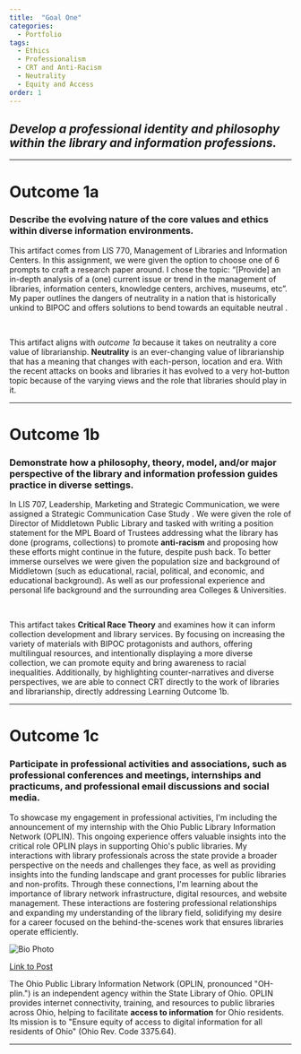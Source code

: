 ```yaml
---
title:  "Goal One"
categories:
  - Portfolio
tags:
  - Ethics
  - Professionalism
  - CRT and Anti-Racism
  - Neutrality
  - Equity and Access
order: 1
---
```

<link href="{{ 'assets/css/dflip.min.css' | absolute_url }}" rel="stylesheet" type="text/css">
<link href="{{ 'assets/css/themify-icons.min.css' | absolute_url }}" rel="stylesheet" type="text/css">

## *Develop a professional identity and philosophy within the library and information professions.*


---
# Outcome 1a
### Describe the evolving nature of the core values and ethics within diverse information environments.
This artifact comes from LIS 770, Management of Libraries and Information Centers. In this assignment, we were given the option to choose one of 6 prompts to craft a research paper around. I chose the topic: “[Provide] an in-depth analysis of a (one) current issue or trend in the management of libraries, information centers, knowledge centers, archives, museums, etc”. My paper outlines the dangers of neutrality in a nation that is historically unkind to BIPOC and offers solutions to bend towards an equitable neutral .

<div class="container">
    <div class="row">
        <div class="col-xs-12">
            <div id="flipbook" class="_df_book" height="500" webgl="true"
                backgroundcolor="#0f477e"
                source="{{ 'assets/pdf/LIS 707 - Ridley FP.pdf' | absolute_url }}">
            </div>
        </div>
    </div>
</div>  <br>

This artifact aligns with *outcome 1a* because it takes on neutrality a core value of librarianship. **Neutrality**  is an ever-changing value of librarianship that has a meaning that changes with each-person, location and era. With the recent attacks on books and libraries it has evolved to a very hot-button topic because of the varying views and the role that libraries should play in it.

---
# Outcome 1b
### Demonstrate how a philosophy, theory, model, and/or major perspective of the library and information profession guides practice in diverse settings.

In LIS 707, Leadership, Marketing and Strategic Communication, we were assigned a Strategic Communication Case Study . We were given the role of Director of Middletown Public Library and tasked with writing a position statement for the MPL Board of Trustees addressing what the library has done (programs, collections) to promote **anti-racism** and proposing how these efforts might continue in the future, despite push back. To better immerse ourselves we were given the population size and background of Middletown (such as educational, racial, political,  and economic, and educational background). As well as our professional experience and personal life background and the surrounding area Colleges & Universities. 
<div class="container">
    <div class="row">
        <div class="col-xs-12">
            <div id="flipbook" class="_df_book" height="500" webgl="true"
                backgroundcolor="#0f477e"
                source="{{ 'assets/pdf/Artifact2-LIS707-CaseStudy1.pdf' | absolute_url }}">
            </div>
        </div>
    </div>
</div>  <br>

This artifact takes **Critical Race Theory** and examines how it can inform collection development and library services. By focusing on increasing the variety of materials with BIPOC protagonists and authors, offering multilingual resources, and intentionally displaying a more diverse collection, we can promote equity and bring awareness to racial inequalities. Additionally, by highlighting counter-narratives and diverse perspectives, we are able to connect CRT directly to the work of libraries and librarianship, directly addressing Learning Outcome 1b.

---
# Outcome 1c
### Participate in professional activities and associations, such as professional conferences and meetings, internships and practicums, and professional email discussions and social media.
 
To showcase my engagement in professional activities, I'm including the announcement of my internship with the Ohio Public Library Information Network (OPLIN). This ongoing experience offers valuable insights into the critical role OPLIN plays in supporting Ohio's public libraries. My interactions with library professionals across the state provide a broader perspective on the needs and challenges they face, as well as providing insights into the funding landscape and grant processes for public libraries and non-profits. Through these connections, I'm learning about the importance of library network infrastructure, digital resources, and website management. These interactions are fostering professional relationships and expanding my understanding of the library field, solidifying my desire for a career focused on the behind-the-scenes work that ensures libraries operate efficiently.
<div class="image-container">
  <img src="https://kalon30.github.io/Portfolio/assets/images/2024-03-15 20.36.58 www.linkedin.com 8e142fd62da7.jpg" alt="Bio Photo" class="left-image">
</div>

[Link to Post](https://www.linkedin.com/feed/update/urn:li:activity:7169374563389100033/)

The Ohio Public Library Information Network (OPLIN, pronounced "OH-plin.") is an independent agency within the State Library of Ohio. OPLIN provides internet connectivity, training, and resources to public libraries across Ohio, helping to facilitate **access to information** for Ohio residents. Its mission is to "Ensure equity of access to digital information for all residents of Ohio" (Ohio Rev. Code 3375.64). 

---

<!-- IMPORT FLIPBOOK JAVASCRIPT (jQuery & Main Flipbook JS) -->
<!-- These lines must be added to the bottom of the .md file -->
<script src="{{ 'assets/js/libs/jquery.min.js' | absolute_url }}" type="text/javascript"></script>
<script src="{{ 'assets/js/dflip.min.js' | absolute_url }}" type="text/javascript"></script>
